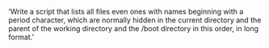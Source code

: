 ‘Write a script that lists all files even ones with names beginning with a period character, which are normally hidden in the current directory and the parent of the working directory and the /boot directory in this order, in long format.’
